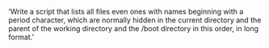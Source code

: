 ‘Write a script that lists all files even ones with names beginning with a period character, which are normally hidden in the current directory and the parent of the working directory and the /boot directory in this order, in long format.’
